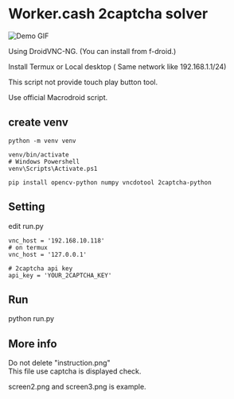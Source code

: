 # Worker.cash 2captcha solver

![Demo GIF](https://github.com/s3ij1nn/workercash-2captcha/raw/main/Demo.gif)

Using DroidVNC-NG. (You can install from f-droid.)

Install Termux or Local desktop ( Same network like 192.168.1.1/24)

This script not provide touch play button tool.

Use official Macrodroid script.

## create venv
```
python -m venv venv

venv/bin/activate
# Windows Powershell
venv\Scripts\Activate.ps1

pip install opencv-python numpy vncdotool 2captcha-python
```

## Setting

edit run.py
```
vnc_host = '192.168.10.118'
# on termux
vnc_host = '127.0.0.1'

# 2captcha api key
api_key = 'YOUR_2CAPTCHA_KEY'
```

## Run
python run.py

## More info 
Do not delete "instruction.png"  
This file use captcha is displayed check.

screen2.png and screen3.png is example.
